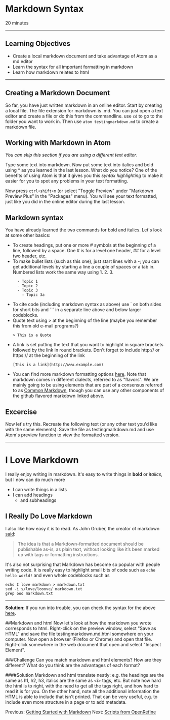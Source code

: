 #  Markdown Syntax

20 minutes

---------------------------------------------------

## Learning Objectives

* Create a local markdown document and take advantage of Atom as a md editor
* Learn the syntax for all important formatting in markdown
* Learn how markdown relates to html



----------------------------------------------------
## Creating a Markdown Document

So far, you have just written markdown in an online editor. Start by creating a local file. The file extension for markdown is .md. You can just open a text editor and create a file or do this from the commandline. use `cd` to go to the folder you want to work in. Then use `atom testingmarkdown.md` to create a markdown file.

## Working with Markdown in Atom
*You can skip this section if you are using a different text editor*.

Type some text into markdown. Now put some text into italics and bold using \* as you learned in the last lesson. What do you notice? One of the benefits of using Atom is that it gives you this *syntax highlighting* to make it easier for you to spot any problems in your text formatting.

Now press `ctrl+shift+m` (or select "Toggle Preview" under "Markdown Preview Plus" in the "Packages" menu). You will see your text formatted, just like you did in the online editor during the last lesson.


## Markdown syntax
You have already learned the two commands for bold and italics. Let's look at some other basics:
- To create headings, put one or more \# symbols at the beginning of a line, followed by a space. One \# is for a level one header, \#\# for a level two header, etc.
- To make bullet lists (such as this one), just start lines with a -; you can get additional levels by starting a line a couple of spaces or a tab in. Numbered lists work the same way using 1. 2. 3.
  ```
    - Topic 1
    - Topic 2  
    - Topic 3
      - Topic 3a
    ```
- To cite code (including markdown syntax as above) use \` on both sides for short bits and  \`\`\` in a separate line above and below larger codeblocks.
- Quote text using > at the beginning of the line (maybe you remember this from old e-mail programs?)
   ```
  > This is a Quote
  ```
- A link is set putting the text that you want to highlight in square brackets followed by the link in round brackets. Don't forget to include http:// or https:// at the beginning of the link
  ```
  [This is a link](http://www.example.com)
  ```
- You can find more markdown formatting options [here](https://guides.github.com/features/mastering-markdown/). Note that markdown comes in different dialects, referred to as "flavors". We are mainly going to be using elements that are part of a consensus referred to as [Common Markdown](http://commonmark.org/), though you can use any other components of the github flavored markdown linked above.


## Excercise
Now let's try this. Recreate the following text (or any other text you'd like with the same elements). Save the file as testingmarkdown.md and use Atom's preview function to view the formatted version.

----

# I Love Markdown
I really enjoy writing in markdown. It's easy to write things in **bold** or *italics*, but I now can do much more
- I can write things in a lists
- I can add headings
  - and subheadings


## I Really Do Love Markdown
I also like how easy it is to read. As John Gruber, the creator of markdown  [said](https://daringfireball.net/projects/markdown/):
> The idea is that a Markdown-formatted document should be publishable as-is, as plain text, without looking like it’s been marked up with tags or formatting instructions.

It's also not surprising that Markdown has become so popular with people writing code. It is really easy to highlight small bits of code such as `echo hello world!` and even whole codeblocks such as
```
echo I love markdown > markdown.txt
sed -i s/love/looove/ markdown.txt
grep ooo markdown.txt
```
---
**Solution**: If you run into trouble, you can check the syntax for the above [here](GITHUBLINK).

##Markdown and html
Now let's look at how the markdown you wrote corresponds to html. Right-click on the preview window, select "Save as HTML" and save the file testingmarkdown.md.html somewhere on your computer. Now open a browser (Firefox or Chrome) and open that file. Right-click somewhere in the web document that open and select "Inspect Element".

###Challenge
Can you match markdown and html elements? How are they different? What do you think are the advantages of each format?

####Solution
Markdown and html translate neatly: e.g. the headings are the same as h1, h2, h3, italics are the same as &lt;i&gt; tags, etc.
But note how hard the html is to right, with the need to get all the tags right, and how hard to read it is for you.
On the other hand, note all the additional information the HTML is able to include that isn't printed. That can be very useful, e.g. to include even more structure in a page or to add metadata.

Previous: [Getting Started with Markdown](00-getting-started.html)  Next: [Scripts from OpenRefine](02-scripts.html)
